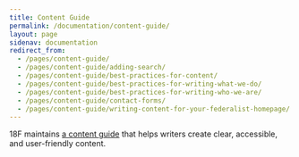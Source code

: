 ```yaml
---
title: Content Guide
permalink: /documentation/content-guide/
layout: page
sidenav: documentation
redirect_from:
  - /pages/content-guide/
  - /pages/content-guide/adding-search/
  - /pages/content-guide/best-practices-for-content/
  - /pages/content-guide/best-practices-for-writing-what-we-do/
  - /pages/content-guide/best-practices-for-writing-who-we-are/
  - /pages/content-guide/contact-forms/
  - /pages/content-guide/writing-content-for-your-federalist-homepage/
---
```



18F maintains [a content guide](https://content-guide.18f.gov/) that helps writers create clear, accessible, and user-friendly content.
